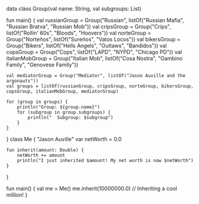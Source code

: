 data class Group(val name: String, val subgroups: List<String>)

fun main() {
val russianGroup = Group("Russian", listOf("Russian Mafia", "Russian Bratva", "Russian Mob"))
val cripsGroup = Group("Crips", listOf("Rollin' 60s", "Bloods", "Hoovers"))
val norteGroup = Group("Norteños", listOf("Sureños", "Vatos Locos"))
val bikersGroup = Group("Bikers", listOf("Hells Angels", "Outlaws", "Bandidos"))
val copsGroup = Group("Cops", listOf("LAPD", "NYPD", "Chicago PD"))
val italianMobGroup = Group("Italian Mob", listOf("Cosa Nostra", "Gambino Family", "Genovese Family"))

    val mediatorGroup = Group("Mediator", listOf("Jason Auville and the argonauts"))
    val groups = listOf(russianGroup, cripsGroup, norteGroup, bikersGroup, copsGroup, italianMobGroup, mediatorGroup)

    for (group in groups) {
        println("Group: ${group.name}")
        for (subgroup in group.subgroups) {
            println("  Subgroup: $subgroup")
        }
    }
}
class Me { "Jason Auville"
var netWorth = 0.0

    fun inherit(amount: Double) {
        netWorth += amount
        println("I just inherited $amount! My net worth is now $netWorth")
    }
}

fun main() {
val me = Me()
me.inherit(10000000.0) // Inheriting a cool million!
}